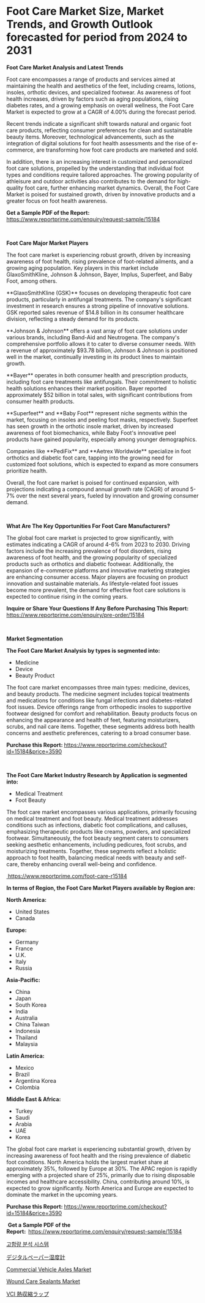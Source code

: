 <p><h1>Foot Care Market Size, Market Trends, and Growth Outlook forecasted for period from 2024 to 2031</h1></p><p><strong>Foot Care Market Analysis and Latest Trends</strong></p>
<p><p>Foot care encompasses a range of products and services aimed at maintaining the health and aesthetics of the feet, including creams, lotions, insoles, orthotic devices, and specialized footwear. As awareness of foot health increases, driven by factors such as aging populations, rising diabetes rates, and a growing emphasis on overall wellness, the Foot Care Market is expected to grow at a CAGR of 4.00% during the forecast period.</p><p>Recent trends indicate a significant shift towards natural and organic foot care products, reflecting consumer preferences for clean and sustainable beauty items. Moreover, technological advancements, such as the integration of digital solutions for foot health assessments and the rise of e-commerce, are transforming how foot care products are marketed and sold. </p><p>In addition, there is an increasing interest in customized and personalized foot care solutions, propelled by the understanding that individual foot types and conditions require tailored approaches. The growing popularity of athleisure and outdoor activities also contributes to the demand for high-quality foot care, further enhancing market dynamics. Overall, the Foot Care Market is poised for sustained growth, driven by innovative products and a greater focus on foot health awareness.</p></p>
<p><strong>Get a Sample PDF of the Report:&nbsp;</strong> <a href="https://www.reportprime.com/enquiry/request-sample/15184">https://www.reportprime.com/enquiry/request-sample/15184</a></p>
<p>&nbsp;</p>
<p><strong>Foot Care Major Market Players</strong></p>
<p><p>The foot care market is experiencing robust growth, driven by increasing awareness of foot health, rising prevalence of foot-related ailments, and a growing aging population. Key players in this market include GlaxoSmithKline, Johnson & Johnson, Bayer, Implus, Superfeet, and Baby Foot, among others. </p><p>**GlaxoSmithKline (GSK)** focuses on developing therapeutic foot care products, particularly in antifungal treatments. The company's significant investment in research ensures a strong pipeline of innovative solutions. GSK reported sales revenue of $14.8 billion in its consumer healthcare division, reflecting a steady demand for its products.</p><p>**Johnson & Johnson** offers a vast array of foot care solutions under various brands, including Band-Aid and Neutrogena. The company's comprehensive portfolio allows it to cater to diverse consumer needs. With a revenue of approximately $93.78 billion, Johnson & Johnson is positioned well in the market, continually investing in its product lines to maintain growth.</p><p>**Bayer** operates in both consumer health and prescription products, including foot care treatments like antifungals. Their commitment to holistic health solutions enhances their market position. Bayer reported approximately $52 billion in total sales, with significant contributions from consumer health products.</p><p>**Superfeet** and **Baby Foot** represent niche segments within the market, focusing on insoles and peeling foot masks, respectively. Superfeet has seen growth in the orthotic insole market, driven by increased awareness of foot biomechanics, while Baby Foot's innovative peel products have gained popularity, especially among younger demographics. </p><p>Companies like **PediFix** and **Aetrex Worldwide** specialize in foot orthotics and diabetic foot care, tapping into the growing need for customized foot solutions, which is expected to expand as more consumers prioritize health.</p><p>Overall, the foot care market is poised for continued expansion, with projections indicating a compound annual growth rate (CAGR) of around 5-7% over the next several years, fueled by innovation and growing consumer demand.</p></p>
<p>&nbsp;</p>
<p><strong>What Are The Key Opportunities For Foot Care Manufacturers?</strong></p>
<p><p>The global foot care market is projected to grow significantly, with estimates indicating a CAGR of around 4-6% from 2023 to 2030. Driving factors include the increasing prevalence of foot disorders, rising awareness of foot health, and the growing popularity of specialized products such as orthotics and diabetic footwear. Additionally, the expansion of e-commerce platforms and innovative marketing strategies are enhancing consumer access. Major players are focusing on product innovation and sustainable materials. As lifestyle-related foot issues become more prevalent, the demand for effective foot care solutions is expected to continue rising in the coming years.</p></p>
<p><strong>Inquire or Share Your Questions If Any Before Purchasing This Report:</strong> <a href="https://www.reportprime.com/enquiry/pre-order/15184">https://www.reportprime.com/enquiry/pre-order/15184</a></p>
<p>&nbsp;</p>
<p><strong>Market Segmentation</strong></p>
<p><strong>The Foot Care Market Analysis by types is segmented into:</strong></p>
<p><ul><li>Medicine</li><li>Device</li><li>Beauty Product</li></ul></p>
<p><p>The foot care market encompasses three main types: medicine, devices, and beauty products. The medicine segment includes topical treatments and medications for conditions like fungal infections and diabetes-related foot issues. Device offerings range from orthopedic insoles to supportive footwear designed for comfort and rehabilitation. Beauty products focus on enhancing the appearance and health of feet, featuring moisturizers, scrubs, and nail care items. Together, these segments address both health concerns and aesthetic preferences, catering to a broad consumer base.</p></p>
<p><strong>Purchase this Report:&nbsp;</strong><a href="https://www.reportprime.com/checkout?id=15184&price=3590">https://www.reportprime.com/checkout?id=15184&price=3590</a></p>
<p>&nbsp;</p>
<p><strong>The Foot Care Market Industry Research by Application is segmented into:</strong></p>
<p><ul><li>Medical Treatment</li><li>Foot Beauty</li></ul></p>
<p><p>The foot care market encompasses various applications, primarily focusing on medical treatment and foot beauty. Medical treatment addresses conditions such as infections, diabetic foot complications, and calluses, emphasizing therapeutic products like creams, powders, and specialized footwear. Simultaneously, the foot beauty segment caters to consumers seeking aesthetic enhancements, including pedicures, foot scrubs, and moisturizing treatments. Together, these segments reflect a holistic approach to foot health, balancing medical needs with beauty and self-care, thereby enhancing overall well-being and confidence.</p></p>
<p><a href="https://www.reportprime.com/foot-care-r15184">&nbsp;https://www.reportprime.com/foot-care-r15184</a></p>
<p><strong>In terms of Region, the Foot Care Market Players available by Region are:</strong></p>
<p>
    <p> <strong> North America: </strong>
        <ul>
            <li>United States</li>
            <li>Canada</li>
        </ul>
        </p> 
    <p> <strong> Europe: </strong>
        <ul>
            <li>Germany</li>
            <li>France</li>
            <li>U.K.</li>
            <li>Italy</li>
            <li>Russia</li>
        </ul>
        </p> 
    <p> <strong> Asia-Pacific: </strong>
        <ul>
            <li>China</li>
            <li>Japan</li>
            <li>South Korea</li>
            <li>India</li>
            <li>Australia</li>
            <li>China Taiwan</li>
            <li>Indonesia</li>
            <li>Thailand</li>
            <li>Malaysia</li>
        </ul>
        </p> 
    <p> <strong> Latin America: </strong>
        <ul>
            <li>Mexico</li>
            <li>Brazil</li>
            <li>Argentina Korea</li>
            <li>Colombia</li>
        </ul>
        </p> 
    <p> <strong> Middle East & Africa: </strong>
        <ul>
            <li>Turkey</li>
            <li>Saudi</li>
            <li>Arabia</li>
            <li>UAE</li>
            <li>Korea</li>
        </ul>
    </p>
    </p>
<p><p>The global foot care market is experiencing substantial growth, driven by increasing awareness of foot health and the rising prevalence of diabetic foot conditions. North America holds the largest market share at approximately 35%, followed by Europe at 30%. The APAC region is rapidly emerging with a projected share of 25%, primarily due to rising disposable incomes and healthcare accessibility. China, contributing around 10%, is expected to grow significantly. North America and Europe are expected to dominate the market in the upcoming years.</p></p>
<p><strong>Purchase this Report: </strong><a href="https://www.reportprime.com/checkout?id=15184&price=3590">https://www.reportprime.com/checkout?id=15184&price=3590</a></p>
<p>&nbsp;<strong>Get a Sample PDF of the Report:&nbsp;&nbsp;</strong><a href="https://www.reportprime.com/enquiry/request-sample/15184">https://www.reportprime.com/enquiry/request-sample/15184</a></p>
<p><strong></strong></p>
<p><p><a href="https://medium.com/@kelvinfeenrey98677/%EC%84%B8%EA%B3%84-high-content-analysis-system-market-%EC%9D%80-2024%EC%97%90%EC%84%9C-2031%EB%A1%9C-%EC%97%B0%ED%8F%89%EA%B7%A0-%EC%A6%9D%EA%B0%80%EC%9C%A8%EC%9D%84-%EB%B3%B4%EC%9D%BC-%EA%B2%83%EC%9C%BC%EB%A1%9C-%EC%98%88%EC%83%81%EB%90%A9%EB%8B%88%EB%8B%A4-ffbf4f73826f">고함량 분석 시스템</a></p><p><a href="https://medium.com/@sweet1_2luv/digital-paper-hygrometers-market-%E3%81%AE%E3%82%B0%E3%83%AD%E3%83%BC%E3%83%90%E3%83%AB%E5%B8%82%E5%A0%B4%E6%A6%82%E8%A6%81%E3%81%AF-%E4%B8%96%E7%95%8C%E3%81%8A%E3%82%88%E3%81%B3%E4%B8%BB%E8%A6%81%E5%B8%82%E5%A0%B4%E3%81%AB%E3%81%8A%E3%81%91%E3%82%8B%E6%A5%AD%E7%95%8C%E3%81%AB%E5%BD%B1%E9%9F%BF%E3%82%92%E4%B8%8E%E3%81%88%E3%82%8B%E4%B8%BB%E8%A6%81%E3%81%AA%E3%83%88%E3%83%AC%E3%83%B3%E3%83%89%E3%81%AB%E3%81%A4%E3%81%84%E3%81%A6-%E7%8B%AC%E8%87%AA%E3%81%AE%E8%A6%96%E7%82%B9%E3%82%92%E6%8F%90%E4%BE%9B%E3%81%97%E3%81%BE%E3%81%99-8179d59dfb19">デジタルペーパー湿度計</a></p><p><a href="https://issuu.com/reportprime-2/docs/commercial-vehicle-axles-market-siz_abf833c3838239">Commercial Vehicle Axles Market</a></p><p><a href="https://medium.com/@sakatikimasho/this-wound-care-sealants-market-research-report-evaluates-the-key-market-trends-drivers-and-9514706e866d">Wound Care Sealants Market</a></p><p><a href="https://medium.com/@sweet1_2luv/vci-heat-shrink-wraps-market-%E3%81%AE%E3%82%B0%E3%83%AD%E3%83%BC%E3%83%90%E3%83%AB%E5%B8%82%E5%A0%B4%E6%A6%82%E8%A6%81%E3%81%AF-%E4%B8%96%E7%95%8C%E3%81%8A%E3%82%88%E3%81%B3%E4%B8%BB%E8%A6%81%E5%B8%82%E5%A0%B4%E3%81%AB%E3%81%8A%E3%81%91%E3%82%8B%E6%A5%AD%E7%95%8C%E3%81%AB%E5%BD%B1%E9%9F%BF%E3%82%92%E4%B8%8E%E3%81%88%E3%82%8B%E4%B8%BB%E8%A6%81%E3%81%AA%E3%83%88%E3%83%AC%E3%83%B3%E3%83%89%E3%81%AB%E3%81%A4%E3%81%84%E3%81%A6-%E7%8B%AC%E8%87%AA%E3%81%AE%E8%A6%96%E7%82%B9%E3%82%92%E6%8F%90%E4%BE%9B%E3%81%97%E3%81%BE%E3%81%99-735e594d4ebe">VCI 熱収縮ラップ</a></p></p>